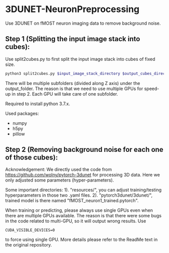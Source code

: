 # 3DUNET-NeuronPreprocessing
Use 3DUNET on fMOST neuron imaging data to remove background noise.

## Step 1 (Splitting the input image stack into cubes):
Use split2cubes.py to first split the input image stack into cubes of fixed size.
```bash
python3 split2cubes.py $input_image_stack_directory $output_cubes_directory
```
There will be multiple subfolders (divided along Z axis) under the output_folder. The reason is that we need to use multiple GPUs for speed-up in step 2. Each GPU will take care of one subfolder. 

Required to install python 3.7.x.

Used packages:
* numpy
* h5py
* pillow

## Step 2 (Removing background noise for each one of those cubes):

Acknowledgement: We directly used the code from https://github.com/wolny/pytorch-3dunet for processing 3D data. Here we only adjusted some parameters (hyper-parameters).

Some important directories:
1). "resources/", you can adjust training/testing hyperparameters in those two .yaml files.
2). "pytorch3dunet/3dunet/", trained model is there named "fMOST_neuron1_trained.pytorch".

When training or predicting, please always use single GPUs even when there are multiple GPUs available. The reason is that there were some bugs in the code related to multi-GPU, so it will output wrong results. Use
```
CUDA_VISIBLE_DEVICES=0
```
to force using single GPU.
More details please refer to the ReadMe text in the original repository.
